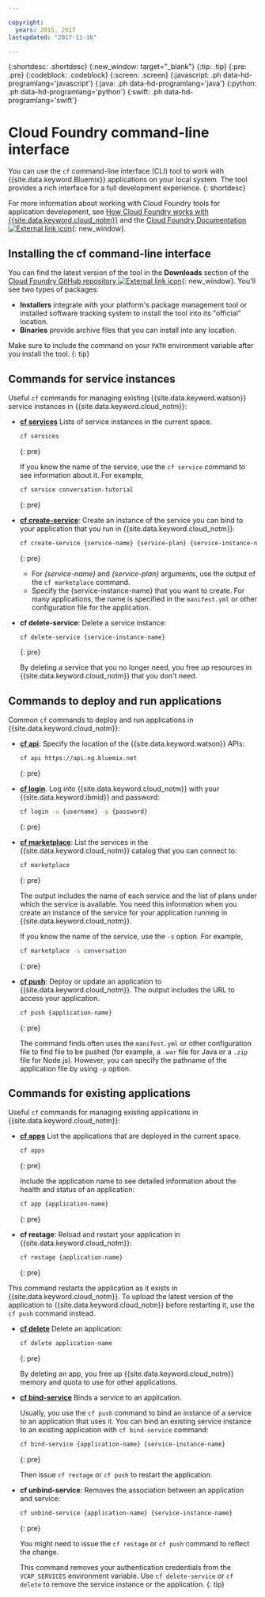 ```yaml
---

copyright:
  years: 2015, 2017
lastupdated: "2017-11-16"

---
```


{:shortdesc: .shortdesc}
{:new_window: target="_blank"}
{:tip: .tip}
{:pre: .pre}
{:codeblock: .codeblock}
{:screen: .screen}
{:javascript: .ph data-hd-programlang='javascript'}
{:java: .ph data-hd-programlang='java'}
{:python: .ph data-hd-programlang='python'}
{:swift: .ph data-hd-programlang='swift'}

# Cloud Foundry command-line interface

You can use the `cf` command-line interface (CLI) tool to work with {{site.data.keyword.Bluemix}} applications on your local system. The tool provides a rich interface for a full development experience.
{: shortdesc}

For more information about working with Cloud Foundry tools for application development, see [How Cloud Foundry works with {{site.data.keyword.cloud_notm}}](/docs/overview/cf.html) and the [Cloud Foundry Documentation ![External link icon](../../icons/launch-glyph.svg "External link icon")](http://docs.cloudfoundry.org/){: new_window}.

## Installing the cf command-line interface

You can find the latest version of the tool in the **Downloads** section of the [Cloud Foundry GitHub repository ![External link icon](../../icons/launch-glyph.svg "External link icon")](https://github.com/cloudfoundry/cli#downloads){: new_window}. You'll see two types of packages:

- **Installers** integrate with your platform's package management tool or installed software tracking system to install the tool into its "official" location.
- **Binaries** provide archive files that you can install into any location.

Make sure to include the command on your `PATH` environment variable after you install the tool.
{: tip}

## Commands for service instances

Useful `cf` commands for managing existing {{site.data.keyword.watson}} service instances in {{site.data.keyword.cloud_notm}}:

- [**cf services**](/docs/cli/reference/cfcommands/index.html#cf_services) Lists of service instances in the current space.

  ```bash
  cf services
  ```
  {: pre}

  If you know the name of the service, use the `cf service` command to see information about it. For example,

  ```bash
  cf service conversation-tutorial
  ```
  {: pre}

- [**cf create-service**](/docs/cli/reference/cfcommands/index.html#cf_create-service): Create an instance of the service you can bind to your application that you run in {{site.data.keyword.cloud_notm}}:

    ```bash
    cf create-service {service-name} {service-plan} {service-instance-name}
    ```
    {: pre}

    - For *{service-name}* and *{service-plan}* arguments, use the output of the `cf marketplace` command.
    - Specify the {service-instance-name} that you want to create. For many applications, the name is specified in the `manifest.yml` or other configuration file for the application.

- **cf delete-service**: Delete a service instance:

    ```bash
    cf delete-service {service-instance-name}
    ```
    {: pre}

    By deleting a service that you no longer need, you free up resources in {{site.data.keyword.cloud_notm}} that you don't need.

## Commands to deploy and run applications

Common `cf` commands to deploy and run applications in {{site.data.keyword.cloud_notm}}:

- [**cf api**](/docs/cli/reference/cfcommands/index.html#cf_api): Specify the location of the {{site.data.keyword.watson}} APIs:

  ```bash
  cf api https://api.ng.bluemix.net
  ```
  {: pre}

- [**cf login**](/docs/cli/reference/cfcommands/index.html#cf_login). Log into {{site.data.keyword.cloud_notm}} with your {{site.data.keyword.ibmid}} and password:

  ```bash
  cf login -u {username} -p {password}
  ```
  {: pre}

- [**cf marketplace**](/docs/cli/reference/cfcommands/index.html#cf_marketplace): List the services in the {{site.data.keyword.cloud_notm}} catalog that you can connect to:

  ```bash
  cf marketplace
  ```
  {: pre}

  The output includes the name of each service and the list of plans under which the service is available. You need this information when you create an instance of the service for your application running in {{site.data.keyword.cloud_notm}}.

  If you know the name of the service, use the `-s` option. For example,

  ```bash
  cf marketplace -s conversation
  ```
  {: pre}

- [**cf push**](/docs/cli/reference/cfcommands/index.html#cf_push): Deploy or update an application to {{site.data.keyword.cloud_notm}}. The output includes the URL to access your application.

  ```bash
  cf push {application-name}
  ```
  {: pre}

  The command finds often uses the `manifest.yml` or other configuration file to find file to be pushed (for example, a `.war` file for Java or a `.zip` file for Node.js). However, you can specify the pathname of the application file by using `-p` option.

## Commands for existing applications

Useful `cf` commands for managing existing applications in {{site.data.keyword.cloud_notm}}:

- [**cf apps**](/docs/cli/reference/cfcommands/index.html#cf_apps) List the applications that are deployed in the current space.

  ```bash
  cf apps
  ```
  {: pre}

  Include the application name to see detailed information about the health and status of an  application:

  ```bash
  cf app {application-name}
  ```
  {: pre}

- **cf restage**: Reload and restart your application in {{site.data.keyword.cloud_notm}}:

  ```bash
  cf restage {application-name}
  ```
  {: pre}

This command restarts the application as it exists in {{site.data.keyword.cloud_notm}}. To upload the latest version of the application to {{site.data.keyword.cloud_notm}} before restarting it, use the `cf push` command instead.

- [**cf delete**](/docs/cli/reference/cfcommands/index.html#cf_delete) Delete an application:

  ```bash
  cf delete application-name
  ```
  {: pre}

  By deleting an app, you free up {{site.data.keyword.cloud_notm}} memory and quota to use for other applications.

- [**cf bind-service**](/docs/cli/reference/cfcommands/index.html#cf_bind-service) Binds a service to an application.

  Usually, you use the `cf push` command to bind an instance of a service to an application that uses it. You can bind an existing service instance to an existing application with `cf bind-service` command:

  ```bash
  cf bind-service {application-name} {service-instance-name}
  ```
  {: pre}

  Then issue `cf restage` or `cf push` to restart the application.

- **cf unbind-service**: Removes the association between an application and service:

  ```bash
  cf unbind-service {application-name} {service-instance-name}
  ```
  {: pre}

  You might need to issue the `cf restage` or `cf push` command to reflect the change.

  This command removes your authentication credentials from the `VCAP_SERVICES` environment variable. Use `cf delete-service` or `cf delete` to remove the service instance or the application.
  {: tip}
